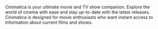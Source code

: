 ﻿ Cinimatica is your ultimate movie and TV show companion. Explore the world of cinema with ease and stay up-to-date with the latest releases. Cinimatica is designed for movie enthusiasts who want instant access to information about current films and shows.
